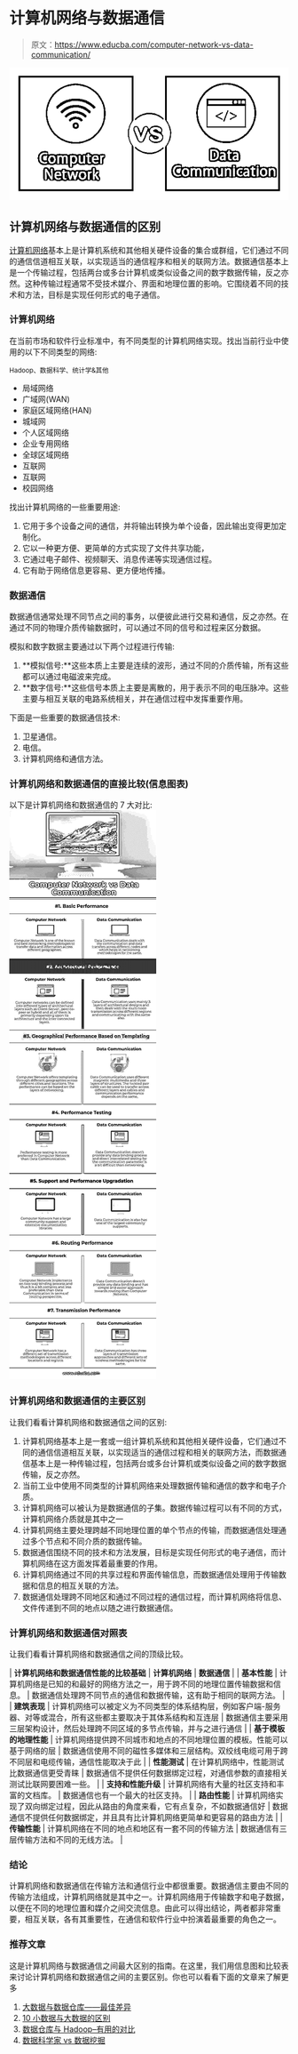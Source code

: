# 计算机网络与数据通信

> 原文：<https://www.educba.com/computer-network-vs-data-communication/>

![Computer-Network-vs-Data-Communication](img/b7fdce5317175a434988561dc6da789e.png)



## 计算机网络与数据通信的区别

[计算机网络](https://www.educba.com/what-is-computer-networks/)基本上是计算机系统和其他相关硬件设备的集合或群组，它们通过不同的通信信道相互关联，以实现适当的通信程序和相关的联网方法。数据通信基本上是一个传输过程，包括两台或多台计算机或类似设备之间的数字数据传输，反之亦然。这种传输过程通常不受技术媒介、界面和地理位置的影响。它围绕着不同的技术和方法，目标是实现任何形式的电子通信。

### 计算机网络

在当前市场和软件行业标准中，有不同类型的计算机网络实现。找出当前行业中使用的以下不同类型的网络:

<small>Hadoop、数据科学、统计学&其他</small>

*   局域网络
*   广域网(WAN)
*   家庭区域网络(HAN)
*   城域网
*   个人区域网络
*   企业专用网络
*   全球区域网络
*   互联网
*   互联网
*   校园网络

找出计算机网络的一些重要用途:

1.  它用于多个设备之间的通信，并将输出转换为单个设备，因此输出变得更加定制化。
2.  它以一种更方便、更简单的方式实现了文件共享功能，
3.  它通过电子邮件、视频聊天、消息传递等实现通信过程。
4.  它有助于网络信息更容易、更方便地传播。

### 数据通信

数据通信通常处理不同节点之间的事务，以便彼此进行交易和通信，反之亦然。在通过不同的物理介质传输数据时，可以通过不同的信号和过程来区分数据。

模拟和数字数据主要通过以下两个过程进行传输:

1.  **模拟信号:**这些本质上主要是连续的波形，通过不同的介质传输，所有这些都可以通过电磁波来完成。
2.  **数字信号:**这些信号本质上主要是离散的，用于表示不同的电压脉冲。这些主要与相互关联的电路系统相关，并在通信过程中发挥重要作用。

下面是一些重要的数据通信技术:

1.  卫星通信。
2.  电信。
3.  计算机网络和通信方法。

### 计算机网络和数据通信的直接比较(信息图表)

以下是计算机网络和数据通信的 7 大对比:![Computer-Network-vs-Data-Communication-info](img/84c4e1c74a96b0ff47e618132a209102.png)



### 计算机网络和数据通信的主要区别

让我们看看计算机网络和数据通信之间的区别:

1.  计算机网络基本上是一套或一组计算机系统和其他相关硬件设备，它们通过不同的通信信道相互关联，以实现适当的通信过程和相关的联网方法，而数据通信基本上是一种传输过程，包括两台或多台计算机或类似设备之间的数字数据传输，反之亦然。
2.  当前工业中使用不同类型的计算机网络来处理数据传输和通信的数字和电子介质。
3.  计算机网络可以被认为是数据通信的子集。数据传输过程可以有不同的方式，计算机网络介质就是其中之一
4.  计算机网络主要处理跨越不同地理位置的单个节点的传输，而数据通信处理通过多个节点和不同介质的数据传输。
5.  数据通信围绕不同的技术和方法发展，目标是实现任何形式的电子通信，而计算机网络在这方面发挥着最重要的作用。
6.  计算机网络通过不同的共享过程和界面传输信息，而数据通信处理用于传输数据和信息的相互关联的方法。
7.  数据通信处理跨不同地区和通过不同过程的通信过程，而计算机网络将信息、文件传递到不同的地点以随之进行数据通信。

### 计算机网络和数据通信对照表

让我们看看计算机网络和数据通信之间的顶级比较。

| **计算机网络和数据通信性能的比较基础** | **计算机网络** | **数据通信** |
| **基本性能** | 计算机网络是已知的和最好的网络方法之一，用于跨不同的地理位置传输数据和信息。 | 数据通信处理跨不同节点的通信和数据传输，这有助于相同的联网方法。 |
| **建筑表现** | 计算机网络可以被定义为不同类型的体系结构层，例如客户端-服务器、对等或混合，所有这些都主要取决于其体系结构和互连层 | 数据通信主要采用三层架构设计，然后处理跨不同区域的多节点传输，并与之进行通信 |
| **基于模板的地理性能** | 计算机网络提供跨不同城市和地点的不同地理位置的模板。性能可以基于网络的层 | 数据通信使用不同的磁性多媒体和三层结构。双绞线电缆可用于跨不同层和电缆传输，通信性能取决于此 |
| **性能测试** | 在计算机网络中，性能测试比数据通信更受青睐 | 数据通信不提供任何数据绑定过程，对通信参数的直接相关测试比联网要困难一些。 |
| **支持和性能升级** | 计算机网络有大量的社区支持和丰富的文档库。 | 数据通信也有一个最大的社区支持。 |
| **路由性能** | 计算机网络实现了双向绑定过程，因此从路由的角度来看，它有点复杂，不如数据通信好 | 数据通信不提供任何数据绑定，并且具有比计算机网络更简单和更容易的路由方法 |
| **传输性能** | 计算机网络在不同的地点和地区有一套不同的传输方法 | 数据通信有三层传输方法和不同的无线方法。 |

### 结论

计算机网络和数据通信在传输方法和通信行业中都很重要。数据通信主要由不同的传输方法组成，计算机网络就是其中之一。计算机网络用于传输数字和电子数据，以便在不同的地理位置和媒介之间交流信息。由此可以得出结论，两者都非常重要，相互关联，各有其重要性，在通信和软件行业中扮演着最重要的角色之一。

### 推荐文章

这是计算机网络与数据通信之间最大区别的指南。在这里，我们用信息图和比较表来讨论计算机网络和数据通信之间的主要区别。你也可以看看下面的文章来了解更多

1.  [大数据与数据仓库——最佳差异](https://www.educba.com/big-data-vs-data-warehouse/)
2.  [10 小数据与大数据的区别](https://www.educba.com/small-data-vs-big-data/)
3.  [数据仓库与 Hadoop–有用的对比](https://www.educba.com/data-warehouse-vs-hadoop/)
4.  [数据科学家 vs 数据挖掘](https://www.educba.com/data-scientist-vs-data-mining/)





